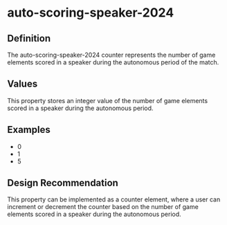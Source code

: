 # auto-scoring-speaker-2024

## Definition
The auto-scoring-speaker-2024 counter represents the number of game elements scored in a speaker during the autonomous period of the match.

## Values
This property stores an integer value of the number of game elements scored in a speaker during the autonomous period.

## Examples
- 0
- 1
- 5

## Design Recommendation
This property can be implemented as a counter element, where a user can increment or decrement the counter based on the number of game elements scored in a speaker during the autonomous period.
